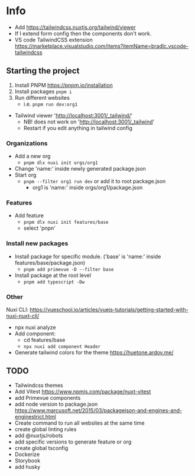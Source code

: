 # Info

- Add <https://tailwindcss.nuxtjs.org/tailwind/viewer>
- If I extend form config then the components don't work.
- VS code TailwindCSS extension <https://marketplace.visualstudio.com/items?itemName=bradlc.vscode-tailwindcss>

## Starting the project

1. Install PNPM <https://pnpm.io/installation>
2. Install packages ``` pnpm i ```
3. Run different websites
    - i.e. ``` pnpm run dev:org1 ```

- Tailwind viewer '<http://localhost:3001/_tailwind/>'
  - NB! does not work on '<http://localhost:3001/_tailwind>'
  - Restart if you edit anything in tailwind config

### Organizations

- Add a new org
  - ```pnpm dlx nuxi init orgs/org1```
- Change 'name:' inside newly generated package.json
- Start org
  - ```pnpm --filter org1 run dev``` or add it to root package.json
    - org1 is 'name:' inside orgs/org1/package.json

### Features

- Add feature
  - ``` pnpm dlx nuxi init features/base ```
  - select 'pnpn'

### Install new packages

- Install package for specific module. ('base' is 'name:' inside features/base/package.json)
  - ``` pnpm add primevue -D --filter base ```
- Install package at the root level
  - ``` pnpm add typescript -Dw ```

### Other

Nuxi CLI: <https://vueschool.io/articles/vuejs-tutorials/getting-started-with-nuxi-nuxt-cli/>

- npx nuxi analyze
- Add component:
  - cd features/base
  - ``` npx nuxi add component Header ```
- Generate tailwind colors for the theme <https://huetone.ardov.me/>

## TODO

- Tailwindcss themes
- Add Vitest <https://www.npmjs.com/package/nuxt-vitest>
- add Primevue components
- add node version to package.json <https://www.marcusoft.net/2015/03/packagejson-and-engines-and-enginestrict.html>
- Create command to run all websites at the same time
- create global linting rules
- add @nuxtjs/robots
- add specific versions to generate feature or org
- create global tsconfig
- Dockerize
- Storybook
- add husky
